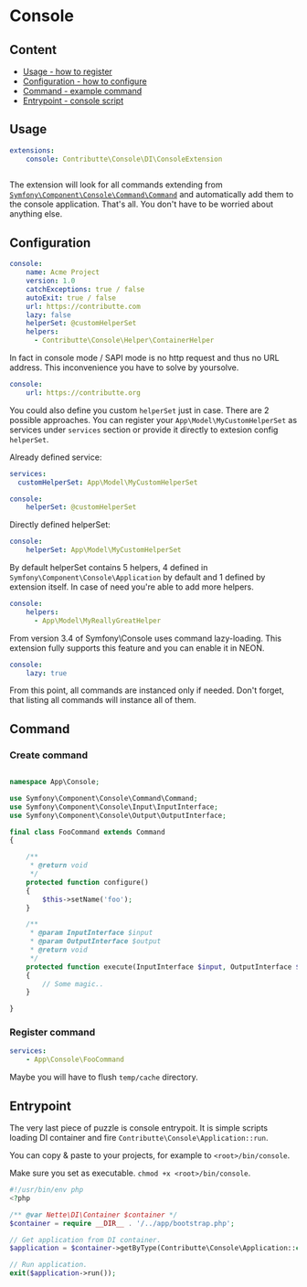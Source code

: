 # Console

## Content

- [Usage - how to register](#usage)
- [Configuration - how to configure](#configuration)
- [Command - example command](#command)
- [Entrypoint - console script](#entrypoint)

## Usage

```yaml
extensions:
    console: Contributte\Console\DI\ConsoleExtension
    
```

The extension will look for all commands extending from [`Symfony\Component\Console\Command\Command`](https://github.com/symfony/symfony/blob/master/src/Symfony/Component/Console/Command/Command.php) and automatically add them to the console application. 
That's all. You don't have to be worried about anything else.

## Configuration

```yaml
console:
    name: Acme Project
    version: 1.0
    catchExceptions: true / false
    autoExit: true / false
    url: https://contributte.com
    lazy: false
    helperSet: @customHelperSet
    helpers:
      - Contributte\Console\Helper\ContainerHelper
```

In fact in console mode / SAPI mode is no http request and thus no URL address. This inconvenience you have to solve by yoursolve.
 
```yaml
console:
    url: https://contributte.org
```

You could also define you custom `helperSet` just in case. There are 2 possible approaches. You can register your
`App\Model\MyCustomHelperSet` as services under `services` section or provide it directly to extesion config `helperSet`.

Already defined service:

```yaml
services:
  customHelperSet: App\Model\MyCustomHelperSet

console:
    helperSet: @customHelperSet
```

Directly defined helperSet:

```yaml
console:
    helperSet: App\Model\MyCustomHelperSet
```

By default helperSet contains 5 helpers, 4 defined in `Symfony\Component\Console\Application` by default and 1 defined
by extension itself. In case of need you're able to add more helpers.

```yaml
console:
    helpers:
      - App\Model\MyReallyGreatHelper
```

From version 3.4 of Symfony\Console uses command lazy-loading. This extension fully supports this feature and
you can enable it in NEON.

```yaml
console:
    lazy: true
```

From this point, all commands are instanced only if needed. Don't forget, that listing all commands will instance all of them.

## Command

### Create command

```php

namespace App\Console;

use Symfony\Component\Console\Command\Command;
use Symfony\Component\Console\Input\InputInterface;
use Symfony\Component\Console\Output\OutputInterface;

final class FooCommand extends Command
{

	/**
	 * @return void
	 */
	protected function configure()
	{
		$this->setName('foo');
	}

	/**
	 * @param InputInterface $input
	 * @param OutputInterface $output
	 * @return void
	 */
	protected function execute(InputInterface $input, OutputInterface $output)
	{
		// Some magic..
	}

}
```

### Register command

```yml
services:
    - App\Console\FooCommand
```

Maybe you will have to flush `temp/cache` directory.

## Entrypoint

The very last piece of puzzle is console entrypoit. It is simple scripts loading DI container and fire `Contributte\Console\Application::run`.

You can copy & paste to your projects, for example to `<root>/bin/console`.

Make sure you set as executable. `chmod +x <root>/bin/console`.

```php
#!/usr/bin/env php
<?php

/** @var Nette\DI\Container $container */
$container = require __DIR__ . '/../app/bootstrap.php';

// Get application from DI container.
$application = $container->getByType(Contributte\Console\Application::class);

// Run application.
exit($application->run());
```
